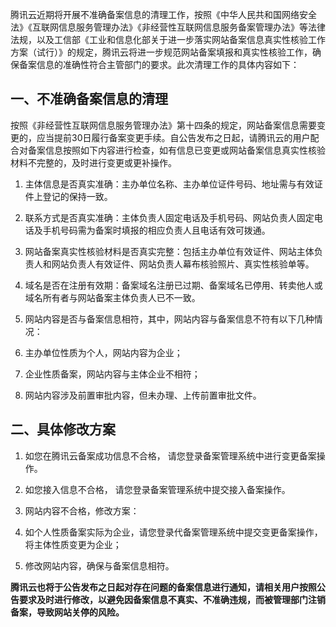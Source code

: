 腾讯云近期将开展不准确备案信息的清理工作，按照《中华人民共和国网络安全法》《互联网信息服务管理办法》《非经营性互联网信息服务备案管理办法》等法律法规，以及工信部《工业和信息化部关于进一步落实网站备案信息真实性核验工作方案（试行）》的规定，腾讯云将进一步规范网站备案填报和真实性核验工作，确保备案信息的准确性符合主管部门的要求。此次清理工作的具体内容如下：

## 一、不准确备案信息的清理
按照《非经营性互联网信息服务管理办法》第十四条的规定，网站备案信息需要变更的，应当提前30日履行备案变更手续。自公告发布之日起，请腾讯云的用户配合对备案信息按照如下内容进行检查，如有信息已变更或网站备案信息真实性核验材料不完整的，及时进行变更或更补操作。

1. 主体信息是否真实准确：主办单位名称、主办单位证件号码、地址需与有效证件上登记的保持一致。

2. 联系方式是否真实准确：主体负责人固定电话及手机号码、网站负责人固定电话及手机号码需为备案时填报的相应负责人且电话有效可拨通。

3. 网站备案真实性核验材料是否真实完整：包括主办单位有效证件、网站主体负责人和网站负责人有效证件、网站负责人幕布核验照片、真实性核验单等。

4. 域名是否在注册有效期：备案域名注册已过期、备案域名已停用、转卖他人或域名所有者与网站备案主体负责人已不一致。

5. 网站内容是否与备案信息相符，其中，网站内容与备案信息不符有以下几种情况：
 1. 主办单位性质为个人，网站内容为企业；

 2. 企业性质备案，网站内容与主体企业不相符；

 3. 网站内容涉及前置审批内容，但未办理、上传前置审批文件。

## 二、具体修改方案
1. 如您在腾讯云备案成功信息不合格， 请您登录备案管理系统中进行变更备案操作。

2. 如您接入信息不合格， 请您登录备案管理系统中提交接入备案操作。

3. 网站内容不合格，修改方案：
 1. 如个人性质备案实际为企业，请您登录代备案管理系统中提交变更备案操作，将主体性质变更为企业；

 2. 修改网站内容，确保与备案信息相符。


**腾讯云也将于公告发布之日起对存在问题的备案信息进行通知，请相关用户按照公告要求及时进行修改，以避免因备案信息不真实、不准确违规，而被管理部门注销备案，导致网站关停的风险。**
